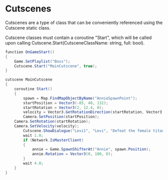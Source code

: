 # Cutscenes

Cutscenes are a type of class that can be conveniently referenced using the Cutscene static class.

Cutscene classes must contain a coroutine "Start", which will be called upon calling Cutscene.Start(CutsceneClassName: string, full: bool).

```csharp
function OnGameStart()
{
    Game.SetPlaylist("Boss");
    Cutscene.Start("MainCutscene", true);
}

cutscene MainCutscene
{
    coroutine Start()
    {
        spawn = Map.FindMapObjectByName("AnnieSpawnPoint");
        startPosition = Vector3(-85, 40, 132);
        startRotation = Vector3(2, 12.4, 0);
        velocity = Vector3.GetRotationDirection(startRotation, Vector3.Back).Normalized * 5.0;
        Camera.SetPosition(startPosition);
	Camera.SetRotation(startRotation);
	Camera.SetVelocity(velocity);
        Cutscene.ShowDialogue("Levi1", "Levi", "Defeat the female titan before she escapes the forest!");
        wait 1.0;
        if (Network.IsMasterClient)
        {
            annie = Game.SpawnShifterAt("Annie", spawn.Position);
            annie.Rotation = Vector3(0, 180, 0);
        }
        wait 4.0;
    }
}
```
